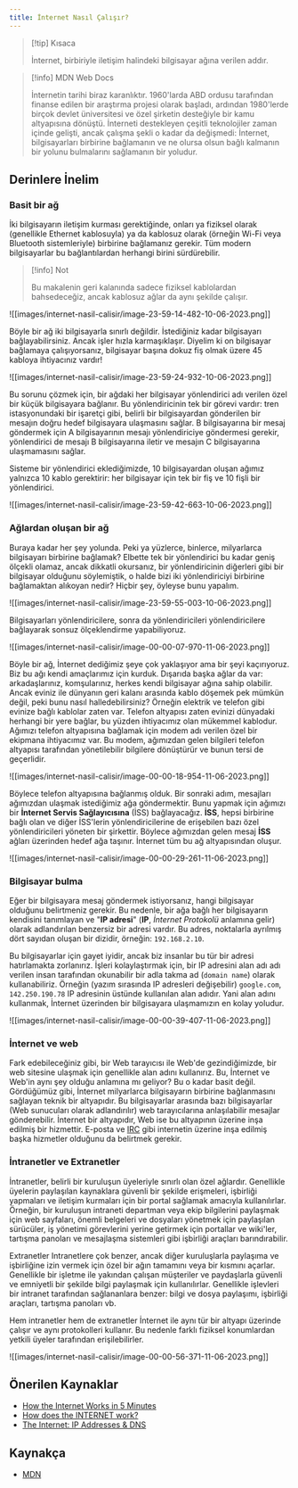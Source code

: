 ```yaml
---
title: İnternet Nasıl Çalışır?
---
```


>[!tip] Kısaca
>
>İnternet, birbiriyle iletişim halindeki bilgisayar ağına verilen addır.

>[!info]  MDN Web Docs
>
>İnternetin tarihi biraz karanlıktır. 1960'larda ABD ordusu tarafından finanse edilen bir araştırma projesi olarak başladı, ardından 1980'lerde birçok devlet üniversitesi ve özel şirketin desteğiyle bir kamu altyapısına dönüştü. İnterneti destekleyen çeşitli teknolojiler zaman içinde gelişti, ancak çalışma şekli o kadar da değişmedi: İnternet, bilgisayarları birbirine bağlamanın ve ne olursa olsun bağlı kalmanın bir yolunu bulmalarını sağlamanın bir yoludur.

## Derinlere İnelim

### Basit bir ağ

İki bilgisayarın iletişim kurması gerektiğinde, onları ya fiziksel olarak (genellikle Ethernet kablosuyla) ya da kablosuz olarak (örneğin Wi-Fi veya Bluetooth sistemleriyle) birbirine bağlamanız gerekir. Tüm modern bilgisayarlar bu bağlantılardan herhangi birini sürdürebilir.

>[!info] Not
>
> Bu makalenin geri kalanında sadece fiziksel kablolardan bahsedeceğiz, ancak kablosuz ağlar da aynı şekilde çalışır.

![[images/internet-nasil-calisir/image-23-59-14-482-10-06-2023.png]]

Böyle bir ağ iki bilgisayarla sınırlı değildir. İstediğiniz kadar bilgisayarı bağlayabilirsiniz. Ancak işler hızla karmaşıklaşır. Diyelim ki on bilgisayar bağlamaya çalışıyorsanız, bilgisayar başına dokuz fiş olmak üzere 45 kabloya ihtiyacınız vardır!

![[images/internet-nasil-calisir/image-23-59-24-932-10-06-2023.png]]

Bu sorunu çözmek için, bir ağdaki her bilgisayar yönlendirici adı verilen özel bir küçük bilgisayara bağlanır. Bu yönlendiricinin tek bir görevi vardır: tren istasyonundaki bir işaretçi gibi, belirli bir bilgisayardan gönderilen bir mesajın doğru hedef bilgisayara ulaşmasını sağlar. B bilgisayarına bir mesaj göndermek için A bilgisayarının mesajı yönlendiriciye göndermesi gerekir, yönlendirici de mesajı B bilgisayarına iletir ve mesajın C bilgisayarına ulaşmamasını sağlar.

Sisteme bir yönlendirici eklediğimizde, 10 bilgisayardan oluşan ağımız yalnızca 10 kablo gerektirir: her bilgisayar için tek bir fiş ve 10 fişli bir yönlendirici.

![[images/internet-nasil-calisir/image-23-59-42-663-10-06-2023.png]]

### Ağlardan oluşan bir ağ

Buraya kadar her şey yolunda. Peki ya yüzlerce, binlerce, milyarlarca bilgisayarı birbirine bağlamak? Elbette tek bir yönlendirici bu kadar geniş ölçekli olamaz, ancak dikkatli okursanız, bir yönlendiricinin diğerleri gibi bir bilgisayar olduğunu söylemiştik, o halde bizi iki yönlendiriciyi birbirine bağlamaktan alıkoyan nedir? Hiçbir şey, öyleyse bunu yapalım.

![[images/internet-nasil-calisir/image-23-59-55-003-10-06-2023.png]]

Bilgisayarları yönlendiricilere, sonra da yönlendiricileri yönlendiricilere bağlayarak sonsuz ölçeklendirme yapabiliyoruz.

![[images/internet-nasil-calisir/image-00-00-07-970-11-06-2023.png]]

Böyle bir ağ, İnternet dediğimiz şeye çok yaklaşıyor ama bir şeyi kaçırıyoruz. Biz bu ağı kendi amaçlarımız için kurduk. Dışarıda başka ağlar da var: arkadaşlarınız, komşularınız, herkes kendi bilgisayar ağına sahip olabilir. Ancak eviniz ile dünyanın geri kalanı arasında kablo döşemek pek mümkün değil, peki bunu nasıl halledebilirsiniz? Örneğin elektrik ve telefon gibi evinize bağlı kablolar zaten var. Telefon altyapısı zaten evinizi dünyadaki herhangi bir yere bağlar, bu yüzden ihtiyacımız olan mükemmel kablodur. Ağımızı telefon altyapısına bağlamak için modem adı verilen özel bir ekipmana ihtiyacımız var. Bu modem, ağımızdan gelen bilgileri telefon altyapısı tarafından yönetilebilir bilgilere dönüştürür ve bunun tersi de geçerlidir.

![[images/internet-nasil-calisir/image-00-00-18-954-11-06-2023.png]]

Böylece telefon altyapısına bağlanmış olduk. Bir sonraki adım, mesajları ağımızdan ulaşmak istediğimiz ağa göndermektir. Bunu yapmak için ağımızı bir **İnternet Servis Sağlayıcısına** (İSS) bağlayacağız. **İSS**, hepsi birbirine bağlı olan ve diğer İSS'lerin yönlendiricilerine de erişebilen bazı özel yönlendiricileri yöneten bir şirkettir. Böylece ağımızdan gelen mesaj **İSS** ağları üzerinden hedef ağa taşınır. İnternet tüm bu ağ altyapısından oluşur.

![[images/internet-nasil-calisir/image-00-00-29-261-11-06-2023.png]]

### Bilgisayar bulma

Eğer bir bilgisayara mesaj göndermek istiyorsanız, hangi bilgisayar olduğunu belirtmeniz gerekir. Bu nedenle, bir ağa bağlı her bilgisayarın kendisini tanımlayan ve "**IP adresi**" (**IP**, *İnternet Protokolü* anlamına gelir) olarak adlandırılan benzersiz bir adresi vardır. Bu adres, noktalarla ayrılmış dört sayıdan oluşan bir dizidir, örneğin: `192.168.2.10`.

Bu bilgisayarlar için gayet iyidir, ancak biz insanlar bu tür bir adresi hatırlamakta zorlanırız. İşleri kolaylaştırmak için, bir IP adresini alan adı adı verilen insan tarafından okunabilir bir adla takma ad (`domain name`) olarak kullanabiliriz. Örneğin (yazım sırasında IP adresleri değişebilir) `google.com`, `142.250.190.78` IP adresinin üstünde kullanılan alan adıdır. Yani alan adını kullanmak, İnternet üzerinden bir bilgisayara ulaşmamızın en kolay yoludur.

![[images/internet-nasil-calisir/image-00-00-39-407-11-06-2023.png]]

### İnternet ve web

Fark edebileceğiniz gibi, bir Web tarayıcısı ile Web'de gezindiğimizde, bir web sitesine ulaşmak için genellikle alan adını kullanırız. Bu, İnternet ve Web'in aynı şey olduğu anlamına mı geliyor? Bu o kadar basit değil. Gördüğümüz gibi, İnternet milyarlarca bilgisayarın birbirine bağlanmasını sağlayan teknik bir altyapıdır. Bu bilgisayarlar arasında bazı bilgisayarlar (Web sunucuları olarak adlandırılır) web tarayıcılarına anlaşılabilir mesajlar gönderebilir. İnternet bir altyapıdır, Web ise bu altyapının üzerine inşa edilmiş bir hizmettir. E-posta ve [IRC](https://developer.mozilla.org/en-US/docs/Glossary/IRC) gibi internetin üzerine inşa edilmiş başka hizmetler olduğunu da belirtmek gerekir.

### İntranetler ve Extranetler

İntranetler, belirli bir kuruluşun üyeleriyle sınırlı olan özel ağlardır. Genellikle üyelerin paylaşılan kaynaklara güvenli bir şekilde erişmeleri, işbirliği yapmaları ve iletişim kurmaları için bir portal sağlamak amacıyla kullanılırlar. Örneğin, bir kuruluşun intraneti departman veya ekip bilgilerini paylaşmak için web sayfaları, önemli belgeleri ve dosyaları yönetmek için paylaşılan sürücüler, iş yönetimi görevlerini yerine getirmek için portallar ve wiki'ler, tartışma panoları ve mesajlaşma sistemleri gibi işbirliği araçları barındırabilir.

Extranetler Intranetlere çok benzer, ancak diğer kuruluşlarla paylaşıma ve işbirliğine izin vermek için özel bir ağın tamamını veya bir kısmını açarlar. Genellikle bir işletme ile yakından çalışan müşteriler ve paydaşlarla güvenli ve emniyetli bir şekilde bilgi paylaşmak için kullanılırlar. Genellikle işlevleri bir intranet tarafından sağlananlara benzer: bilgi ve dosya paylaşımı, işbirliği araçları, tartışma panoları vb.

Hem intranetler hem de extranetler İnternet ile aynı tür bir altyapı üzerinde çalışır ve aynı protokolleri kullanır. Bu nedenle farklı fiziksel konumlardan yetkili üyeler tarafından erişilebilirler.

![[images/internet-nasil-calisir/image-00-00-56-371-11-06-2023.png]]

## Önerilen Kaynaklar
- [How the Internet Works in 5 Minutes](https://www.youtube.com/watch?v=7_LPdttKXPc)
- [How does the INTERNET work?](https://www.youtube.com/watch?v=x3c1ih2NJEg)
- [The Internet: IP Addresses & DNS](https://youtu.be/5o8CwafCxnU)

## Kaynakça 
- [MDN](https://developer.mozilla.org/en-US/docs/Learn/Common_questions/Web_mechanics/How_does_the_Internet_work#intranets_and_extranets)